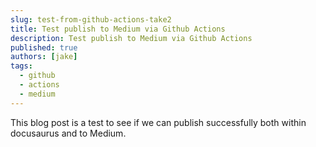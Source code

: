 ```yaml
---
slug: test-from-github-actions-take2
title: Test publish to Medium via Github Actions
description: Test publish to Medium via Github Actions
published: true
authors: [jake]
tags:
  - github
  - actions
  - medium
---
```


This blog post is a test to see if we can publish successfully both within docusaurus and to Medium.

